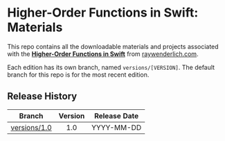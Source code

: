 # Higher-Order Functions in Swift: Materials

This repo contains all the downloadable materials and projects associated with the **[Higher-Order Functions in Swift](https://www.raywenderlich.com/library)** from [raywenderlich.com](https://www.raywenderlich.com).

Each edition has its own branch, named `versions/[VERSION]`. The default branch for this repo is for the most recent edition.

## Release History

| Branch                                                                                  | Version | Release Date |
| --------------------------------------------------------------------------------------- |:-------:|:------------:|
| [versions/1.0](https://github.com/raywenderlich/video-hofs-materials/tree/versions/1.0) | 1.0     | YYYY-MM-DD   |
